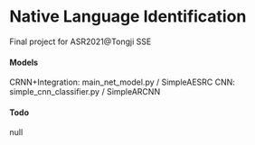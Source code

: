 # Native Language Identification
Final project for ASR2021@Tongji SSE

#### Models
CRNN+Integration: main_net_model.py / SimpleAESRC
CNN: simple_cnn_classifier.py / SimpleARCNN


#### Todo
null
